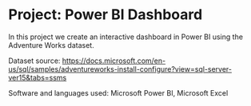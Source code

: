 # Project: Power BI Dashboard

In this project we create an interactive dashboard in Power BI using the Adventure Works dataset.

Dataset source: https://docs.microsoft.com/en-us/sql/samples/adventureworks-install-configure?view=sql-server-ver15&tabs=ssms

Software and languages used: Microsoft Power BI, Microsoft Excel
